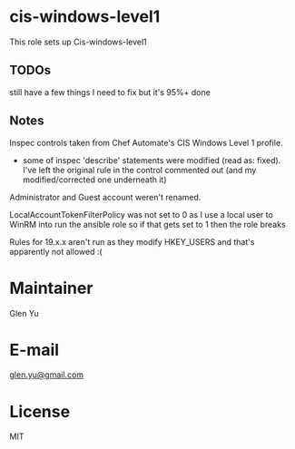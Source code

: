 # cis-windows-level1

This role sets up Cis-windows-level1

## TODOs

still have a few things I need to fix but it's 95%+ done


## Notes

Inspec controls taken from Chef Automate's CIS Windows Level 1 profile.
- some of inspec 'describe' statements were modified (read as: fixed).  I've left the original rule in the control commented out (and my modified/corrected one underneath it)

Administrator and Guest account weren't renamed.

LocalAccountTokenFilterPolicy was not set to 0 as I use a local user to WinRM into run the ansible role so if that gets set to 1 then the role breaks

Rules for 19.x.x aren't run as they modify HKEY_USERS and that's apparently not allowed :(


# Maintainer

Glen Yu

# E-mail

glen.yu@gmail.com

# License

MIT
